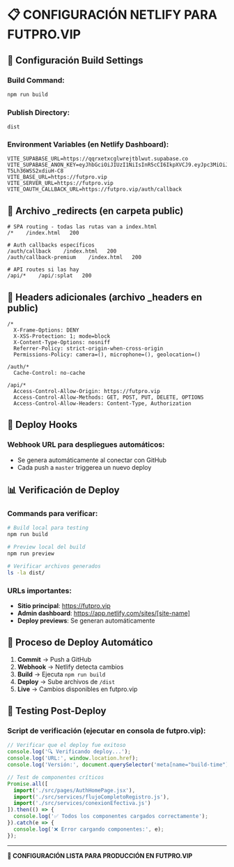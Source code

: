 # 📋 CONFIGURACIÓN NETLIFY PARA FUTPRO.VIP

## 🔧 Configuración Build Settings

### Build Command:
```bash
npm run build
```

### Publish Directory:
```
dist
```

### Environment Variables (en Netlify Dashboard):
```
VITE_SUPABASE_URL=https://qqrxetxcglwrejtblwut.supabase.co
VITE_SUPABASE_ANON_KEY=eyJhbGciOiJIUzI1NiIsInR5cCI6IkpXVCJ9.eyJpc3MiOiJzdXBhYmFzZSIsInJlZiI6InFxcnhldHhjZ2x3cmVqdGJsd3V0Iiwicm9sZSI6ImFub24iLCJpYXQiOjE3NTQyNDU0NzQsImV4cCI6MjA2OTgyMTQ3NH0.F6GSIfkPgpgrcXkJU8b2PHhv-T5Lh36WSS2xdiuH-C8
VITE_BASE_URL=https://futpro.vip
VITE_SERVER_URL=https://futpro.vip
VITE_OAUTH_CALLBACK_URL=https://futpro.vip/auth/callback
```

## 📁 Archivo _redirects (en carpeta public)

```
# SPA routing - todas las rutas van a index.html
/*    /index.html   200

# Auth callbacks específicos
/auth/callback    /index.html   200
/auth/callback-premium    /index.html   200

# API routes si las hay
/api/*    /api/:splat   200
```

## 🔐 Headers adicionales (archivo _headers en public)

```
/*
  X-Frame-Options: DENY
  X-XSS-Protection: 1; mode=block
  X-Content-Type-Options: nosniff
  Referrer-Policy: strict-origin-when-cross-origin
  Permissions-Policy: camera=(), microphone=(), geolocation=()

/auth/*
  Cache-Control: no-cache

/api/*
  Access-Control-Allow-Origin: https://futpro.vip
  Access-Control-Allow-Methods: GET, POST, PUT, DELETE, OPTIONS
  Access-Control-Allow-Headers: Content-Type, Authorization
```

## 🚀 Deploy Hooks

### Webhook URL para despliegues automáticos:
- Se genera automáticamente al conectar con GitHub
- Cada push a `master` triggerea un nuevo deploy

## 📊 Verificación de Deploy

### Commands para verificar:
```bash
# Build local para testing
npm run build

# Preview local del build
npm run preview

# Verificar archivos generados
ls -la dist/
```

### URLs importantes:
- **Sitio principal**: https://futpro.vip
- **Admin dashboard**: https://app.netlify.com/sites/[site-name]
- **Deploy previews**: Se generan automáticamente

## 🔄 Proceso de Deploy Automático

1. **Commit** → Push a GitHub
2. **Webhook** → Netlify detecta cambios
3. **Build** → Ejecuta `npm run build`
4. **Deploy** → Sube archivos de `/dist`
5. **Live** → Cambios disponibles en futpro.vip

## 🧪 Testing Post-Deploy

### Script de verificación (ejecutar en consola de futpro.vip):
```javascript
// Verificar que el deploy fue exitoso
console.log('🔍 Verificando deploy...');
console.log('URL:', window.location.href);
console.log('Versión:', document.querySelector('meta[name="build-time"]')?.content || 'No definida');

// Test de componentes críticos
Promise.all([
  import('./src/pages/AuthHomePage.jsx'),
  import('./src/services/flujoCompletoRegistro.js'),
  import('./src/services/conexionEfectiva.js')
]).then(() => {
  console.log('✅ Todos los componentes cargados correctamente');
}).catch(e => {
  console.log('❌ Error cargando componentes:', e);
});
```

---
**🎯 CONFIGURACIÓN LISTA PARA PRODUCCIÓN EN FUTPRO.VIP**